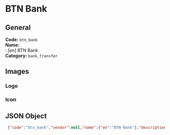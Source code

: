 # BTN Bank 
## General 
**Code:** `btn_bank`  
**Name:**  
:	[en] BTN Bank  
**Category:** `bank_transfer`  
## Images 
### Logo 
### Icon 
## JSON Object 
```json
 {"code":"btn_bank","vendor":null,"name":{"en":"BTN Bank"},"description":null,"countries":null,"category":"bank_transfer"}```  
